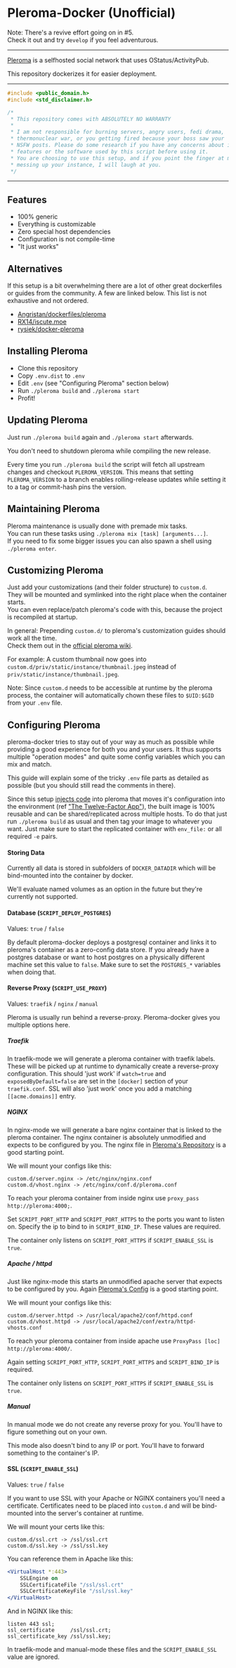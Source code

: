 # Pleroma-Docker (Unofficial)

Note: There's a revive effort going on in #5.<br>
Check it out and try `develop` if you feel adventurous.

<hr>

[Pleroma](https://pleroma.social/) is a selfhosted social network that uses OStatus/ActivityPub.

This repository dockerizes it for easier deployment.

<hr>

```cpp
#include <public_domain.h>
#include <std_disclaimer.h>

/*
 * This repository comes with ABSOLUTELY NO WARRANTY
 *
 * I am not responsible for burning servers, angry users, fedi drama,
 * thermonuclear war, or you getting fired because your boss saw your
 * NSFW posts. Please do some research if you have any concerns about included
 * features or the software used by this script before using it.
 * You are choosing to use this setup, and if you point the finger at me for
 * messing up your instance, I will laugh at you.
 */
```

<hr>

## Features

- 100% generic
- Everything is customizable
- Zero special host dependencies
- Configuration is not compile-time
- "It just works"

## Alternatives

If this setup is a bit overwhelming there are a lot of other great dockerfiles
or guides from the community. A few are linked below. This list is not exhaustive and not ordered.

- [Angristan/dockerfiles/pleroma](https://github.com/Angristan/dockerfiles/tree/master/pleroma)
- [RX14/iscute.moe](https://github.com/RX14/kurisu.rx14.co.uk/blob/master/services/iscute.moe/pleroma/Dockerfile)
- [rysiek/docker-pleroma](https://git.pleroma.social/rysiek/docker-pleroma)

## Installing Pleroma

- Clone this repository
- Copy `.env.dist` to `.env`
- Edit `.env` (see "Configuring Pleroma" section below)
- Run `./pleroma build` and `./pleroma start`
- Profit!

## Updating Pleroma

Just run `./pleroma build` again and `./pleroma start` afterwards.

You don't need to shutdown pleroma while compiling the new release.

Every time you run `./pleroma build` the script will fetch all upstream changes and checkout `PLEROMA_VERSION`.
This means that setting `PLEROMA_VERSION` to a branch enables rolling-release updates while setting
it to a tag or commit-hash pins the version.

## Maintaining Pleroma

Pleroma maintenance is usually done with premade mix tasks.<br>
You can run these tasks using `./pleroma mix [task] [arguments...]`.<br>
If you need to fix some bigger issues you can also spawn a shell using `./pleroma enter`.

## Customizing Pleroma

Just add your customizations (and their folder structure) to `custom.d`.<br>
They will be mounted and symlinked into the right place when the container starts.<br>
You can even replace/patch pleroma's code with this, because the project is recompiled at startup.<br>

In general: Prepending `custom.d/` to pleroma's customization guides should work all the time.<br>
Check them out in the [official pleroma wiki](https://git.pleroma.social/pleroma/pleroma/wikis/home).

For example: A custom thumbnail now goes into `custom.d/priv/static/instance/thumbnail.jpeg` instead of `priv/static/instance/thumbnail.jpeg`.

Note: Since `custom.d` needs to be accessible at runtime by the pleroma process, the container will automatically chown these files to `$UID:$GID` from your `.env` file.

## Configuring Pleroma

pleroma-docker tries to stay out of your way as much as possible while providing
a good experience for both you and your users. It thus supports multiple
"operation modes" and quite some config variables which you can mix and match.

This guide will explain some of the tricky `.env` file parts as detailed as possible (but you should still read the comments in there).

Since this setup [injects code](https://glitch.sh/sn0w/pleroma-docker/blob/master/docker-config.exs) into pleroma that moves it's configuration into the environment (ref ["The Twelve-Factor App"](https://12factor.net/)),
the built image is 100% reusable and can be shared/replicated across multiple hosts.
To do that just run `./pleroma build` as usual and then tag your image to whatever you want.
Just make sure to start the replicated container with `env_file:` or all required `-e` pairs.

#### Storing Data

Currently all data is stored in subfolders of `DOCKER_DATADIR` which will be bind-mounted into the container by docker.

We'll evaluate named volumes as an option in the future but they're currently not supported.

#### Database (`SCRIPT_DEPLOY_POSTGRES`)

Values: `true` / `false`

By default pleroma-docker deploys a postgresql container and links it to pleroma's container as a zero-config data store. If you already have a postgres database or want to host postgres on a physically different machine set this value to `false`. Make sure to set the `POSTGRES_*` variables when doing that.

#### Reverse Proxy (`SCRIPT_USE_PROXY`)

Values: `traefik` / `nginx` / `manual`

Pleroma is usually run behind a reverse-proxy.
Pleroma-docker gives you multiple options here.

##### Traefik

In traefik-mode we will generate a pleroma container with traefik labels.
These will be picked up at runtime to dynamically create a reverse-proxy
configuration. This should 'just work' if `watch=true` and `exposedByDefault=false` are set in the `[docker]` section of your `traefik.conf`. SSL will also 'just work' once you add a matching `[[acme.domains]]` entry.

##### NGINX

In nginx-mode we will generate a bare nginx container that is linked to the
pleroma container. The nginx container is absolutely unmodified and expects to
be configured by you. The nginx file in [Pleroma's Repository](https://git.pleroma.social/pleroma/pleroma/blob/develop/installation/pleroma.nginx) is a good starting point.

We will mount your configs like this:
```
custom.d/server.nginx -> /etc/nginx/nginx.conf
custom.d/vhost.nginx -> /etc/nginx/conf.d/pleroma.conf
```

To reach your pleroma container from inside nginx use `proxy_pass http://pleroma:4000;`.

Set `SCRIPT_PORT_HTTP` and `SCRIPT_PORT_HTTPS` to the ports you want to listen on.
Specify the ip to bind to in `SCRIPT_BIND_IP`. These values are required.

The container only listens on `SCRIPT_PORT_HTTPS` if `SCRIPT_ENABLE_SSL` is `true`.

##### Apache / httpd

Just like nginx-mode this starts an unmodified apache server that expects to be
configured by you. Again [Pleroma's Config](https://git.pleroma.social/pleroma/pleroma/blob/develop/installation/pleroma-apache.conf) is a good starting point.

We will mount your configs like this:
```
custom.d/server.httpd -> /usr/local/apache2/conf/httpd.conf
custom.d/vhost.httpd -> /usr/local/apache2/conf/extra/httpd-vhosts.conf
```

To reach your pleroma container from inside apache use `ProxyPass [loc] http://pleroma:4000/`.

Again setting `SCRIPT_PORT_HTTP`, `SCRIPT_PORT_HTTPS` and `SCRIPT_BIND_IP` is required.

The container only listens on `SCRIPT_PORT_HTTPS` if `SCRIPT_ENABLE_SSL` is `true`.

##### Manual

In manual mode we do not create any reverse proxy for you.
You'll have to figure something out on your own.

This mode also doesn't bind to any IP or port.
You'll have to forward something to the container's IP.

#### SSL (`SCRIPT_ENABLE_SSL`)

Values: `true` / `false`

If you want to use SSL with your Apache or NGINX containers you'll need a
certificate. Certificates need to be placed into `custom.d` and will be
bind-mounted into the server's container at runtime.

We will mount your certs like this:
```
custom.d/ssl.crt -> /ssl/ssl.crt
custom.d/ssl.key -> /ssl/ssl.key
```

You can reference them in Apache like this:
```apache
<VirtualHost *:443>
    SSLEngine on
    SSLCertificateFile "/ssl/ssl.crt"
    SSLCertificateKeyFile "/ssl/ssl.key"
</VirtualHost>
```

And in NGINX like this:
```nginx
listen 443 ssl;
ssl_certificate     /ssl/ssl.crt;
ssl_certificate_key /ssl/ssl.key;
```

In traefik-mode and manual-mode these files and the `SCRIPT_ENABLE_SSL` value are ignored.
